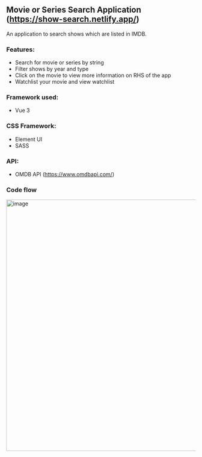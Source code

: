 ## Movie or Series Search Application (https://show-search.netlify.app/)

An application to search shows which are listed in IMDB.

### Features:
- Search for movie or series by string
- Filter shows by year and type
- Click on the movie to view more information on RHS of the app
- Watchlist your movie and view watchlist

### Framework used:
- Vue 3

### CSS Framework:
-  Element UI
-  SASS

### API:
 - OMDB API (https://www.omdbapi.com/)


### Code flow

<img width="668" alt="image" src="https://user-images.githubusercontent.com/61076978/181138142-d98b69e0-eda5-4473-9b51-87a2df33ae35.png">

